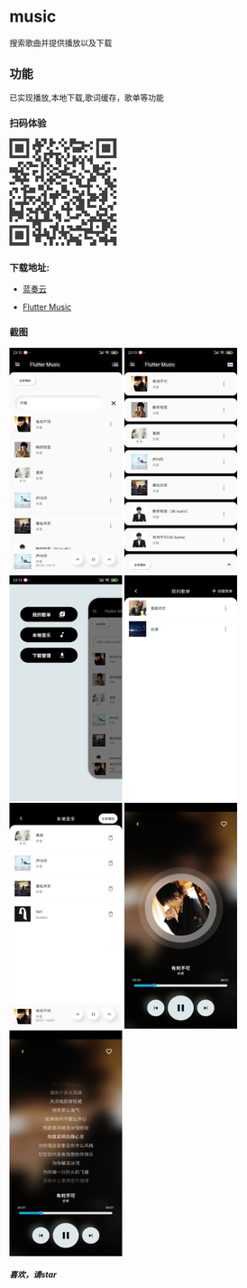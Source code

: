# music

搜索歌曲并提供播放以及下载

## 功能

已实现播放,本地下载,歌词缓存，歌单等功能

### 扫码体验

![扫码体验](https://github.com/liuchuancong/music/blob/master/image/download.png)

### 下载地址:

- [蓝奏云](https://wws.lanzous.com/iOzfMe0bzkf)

- [Flutter Music](https://github.com/liuchuancong/music/blob/master/build/app/outputs/apk/release/app-release.apk)



### 截图
<img src="https://github.com/liuchuancong/music/blob/master/image/1.jpg" width="200" height="400" />
<img src="https://github.com/liuchuancong/music/blob/master/image/2.jpg" width="200" height="400" />
<img src="https://github.com/liuchuancong/music/blob/master/image/3.jpg" width="200" height="400" />
<img src="https://github.com/liuchuancong/music/blob/master/image/4.jpg" width="200" height="400" />
<img src="https://github.com/liuchuancong/music/blob/master/image/5.jpg" width="200" height="400" />
<img src="https://github.com/liuchuancong/music/blob/master/image/6.jpg" width="200" height="400" />
<img src="https://github.com/liuchuancong/music/blob/master/image/7.jpg" width="200" height="400" />

##### 喜欢，请star